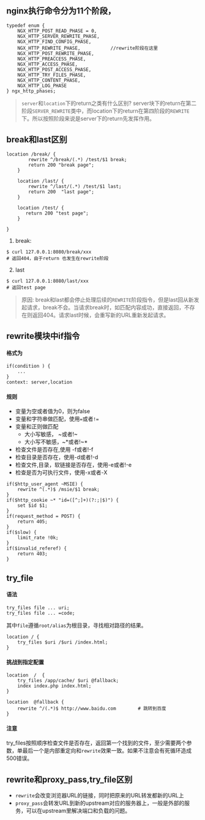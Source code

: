 ## nginx执行命令分为11个阶段，
```
typedef enum {
    NGX_HTTP_POST_READ_PHASE = 0,
    NGX_HTTP_SERVER_REWRITE_PHASE,
    NGX_HTTP_FIND_CONFIG_PHASE,
    NGX_HTTP_REWRITE_PHASE,           //rewrite阶段在这里
    NGX_HTTP_POST_REWRITE_PHASE,
    NGX_HTTP_PREACCESS_PHASE,
    NGX_HTTP_ACCESS_PHASE,
    NGX_HTTP_POST_ACCESS_PHASE,
    NGX_HTTP_TRY_FILES_PHASE,
    NGX_HTTP_CONTENT_PHASE,
    NGX_HTTP_LOG_PHASE
} ngx_http_phases;
```
> `server`和`location`下的return之类有什么区别? server块下的return在第二阶段`SERVER_REWRITE`类中，而location下的return在第四阶段的`REWRITE`下。所以按照阶段来说是server下的return先发挥作用。


## break和last区别
```
location /break/ {
        rewrite ^/break/(.*) /test/$1 break;
        return 200 "break page";
    }

    location /last/ {
        rewrite ^/last/(.*) /test/$1 last;
        return 200  "last page";
    }

    location /test/ {
       return 200 "test page";
    }

}
```
1. break:
```
$ curl 127.0.0.1:8080/break/xxx
# 返回404，由于return 也发生在rewrite阶段
```
2. last
```
$ curl 127.0.0.1:8080/last/xxx
# 返回test page
```

> 原因: break和last都会停止处理后续的`REWRITE`阶段指令，但是last回从新发起请求，break不会。当请求break时，如匹配内容成功，直接返回，不存在则返回404。请求last时候，会重写新的URL重新发起请求。

## rewrite模块中if指令
#### 格式为
```
if(condition ) {
    ...
}
context: server,location
```
#### 规则
- 变量为空或者值为0，则为false
- 变量和字符串做匹配，使用`=`或者`!=`
- 变量和正则做匹配
    - 大小写敏感， ~或者!~
    - 大小写不敏感，~*或者!~*
- 检查文件是否存在,使用 -f或者!-f
- 检查目录是否存在，使用-d或者!-d    
- 检查文件,目录，软链接是否存在，使用-e或者!-e
- 检查是否为可执行文件，使用-x或者-X
```
if($http_user_agent ~MSIE) {
    rewrite ^(.*)$ /msie/$1 break;
}
if($http_cookie ~* "id=([^;]+)(?:;|$)") {
    set $id $1;
}
if(request_method = POST) {
    return 405;
}
if($slow) {
    limit_rate !0k;
}
if($invalid_referef) {
    return 403;
}
```



## try_file
#### 语法
```
try_files file ... uri;
try_files file ... =code;
```
其中`file`遵循`root/alias`为根目录，寻找相对路径的结果。
```
location / {
    try_files $uri /$uri /index.html;
}
```
#### 挑战到指定配置
```
location  /  {
    try_files /app/cache/ $uri @fallback;
    index index.php index.html;
}

location  @fallback {
    rewrite ^/(.*)$ http://www.baidu.com        # 跳转到百度
}

```
#### 注意
try_files按照顺序检查文件是否存在，返回第一个找到的文件，至少需要两个参数，单最后一个是内部重定向和`rewrite`效果一致。如果不注意会有死循环造成500错误。


## rewrite和proxy_pass,try_file区别
- `rewrite`会改变浏览器URL的链接，同时把原来的URL转发都新的URL上
- `proxy_pass`会转发URL到新的upstream对应的服务器上，一般是外部的服务，可以在upstream里解决端口和负载的问题。

